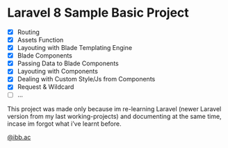 # Laravel 8 Sample Basic Project
- [x] Routing
- [x] Assets Function
- [x] Layouting with Blade Templating Engine
- [x] Blade Components
- [x] Passing Data to Blade Components
- [x] Layouting with Components
- [x] Dealing with Custom Style/Js from Components
- [x] Request & Wildcard
- [ ] …

This project was made only because im re-learning Laravel (newer Laravel version from my last working-projects) and documenting at the same time, incase im forgot what i’ve learnt before.

[@ibb.ac](https://instagram.com/ibb.ac)
